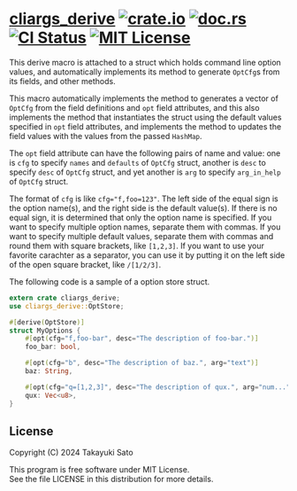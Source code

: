# [cliargs_derive][repo-url] [![crate.io][crateio-img]][crateio-url] [![doc.rs][docrs-img]][docrs-url] [![CI Status][ci-img]][ci-url] [![MIT License][mit-img]][mit-url]

This derive macro is attached to a struct which holds command line option values, and automatically
implements
its method to generate `OptCfg`s from its fields, and other methods.

This macro automatically implements the method to generates a vector of `OptCfg` from the field
definitions and `opt` field attributes, and this also implements the method that instantiates
the struct using the default values specified in `opt` field attributes, and implements the
method to updates the field values with the values from the passed `HashMap`.

The `opt` field attribute can have the following pairs of name and value: one is `cfg` to
specify `names` and `defaults` of `OptCfg` struct, another is `desc` to specify `desc` of
`OptCfg` struct, and yet another is `arg` to specify `arg_in_help` of `OptCfg` struct.

The format of `cfg` is like `cfg="f,foo=123"`.
The left side of the equal sign is the option name(s), and the right side is the default
value(s).
If there is no equal sign, it is determined that only the option name is specified.
If you want to specify multiple option names, separate them with commas.
If you want to specify multiple default values, separate them with commas and round them with
square brackets, like `[1,2,3]`.
If you want to use your favorite carachter as a separator, you can use it by putting it on the
left side of the open square bracket, like `/[1/2/3]`.

The following code is a sample of a option store struct.

```rust
extern crate cliargs_derive;
use cliargs_derive::OptStore;

#[derive(OptStore)]
struct MyOptions {
    #[opt(cfg="f,foo-bar", desc="The description of foo-bar.")]
    foo_bar: bool,

    #[opt(cfg="b", desc="The description of baz.", arg="text")]
    baz: String,

    #[opt(cfg="q=[1,2,3]", desc="The description of qux.", arg="num...")]
    qux: Vec<u8>,
}
```

## License

Copyright (C) 2024 Takayuki Sato

This program is free software under MIT License.<br>
See the file LICENSE in this distribution for more details.


[repo-url]: https://github.com/sttk/cliargs-rust
[crateio-img]: https://img.shields.io/badge/crate.io-ver.0.1.0-fc8d62?logo=rust
[crateio-url]: https://crates.io/crates/cliargs_derive
[docrs-img]: https://img.shields.io/badge/doc.rs-cliargs-66c2a5?logo=docs.rs
[docrs-url]: https://docs.rs/cliargs_derive
[ci-img]: https://github.com/sttk/cliargs-rust/actions/workflows/rust.yml/badge.svg?branch=main
[ci-url]: https://github.com/sttk/cliargs-rust/actions
[mit-img]: https://img.shields.io/badge/license-MIT-green.svg
[mit-url]: https://opensource.org/licenses/MIT
